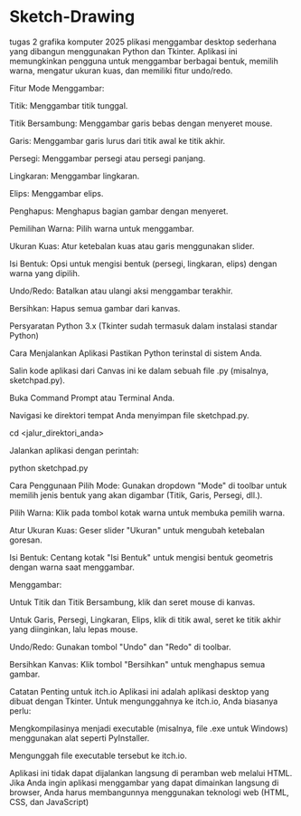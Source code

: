 # Sketch-Drawing
tugas 2 grafika komputer 2025
plikasi menggambar desktop sederhana yang dibangun menggunakan Python dan Tkinter. Aplikasi ini memungkinkan pengguna untuk menggambar berbagai bentuk, memilih warna, mengatur ukuran kuas, dan memiliki fitur undo/redo.

Fitur
Mode Menggambar:

Titik: Menggambar titik tunggal.

Titik Bersambung: Menggambar garis bebas dengan menyeret mouse.

Garis: Menggambar garis lurus dari titik awal ke titik akhir.

Persegi: Menggambar persegi atau persegi panjang.

Lingkaran: Menggambar lingkaran.

Elips: Menggambar elips.

Penghapus: Menghapus bagian gambar dengan menyeret.

Pemilihan Warna: Pilih warna untuk menggambar.

Ukuran Kuas: Atur ketebalan kuas atau garis menggunakan slider.

Isi Bentuk: Opsi untuk mengisi bentuk (persegi, lingkaran, elips) dengan warna yang dipilih.

Undo/Redo: Batalkan atau ulangi aksi menggambar terakhir.

Bersihkan: Hapus semua gambar dari kanvas.

Persyaratan
Python 3.x (Tkinter sudah termasuk dalam instalasi standar Python)

Cara Menjalankan Aplikasi
Pastikan Python terinstal di sistem Anda.

Salin kode aplikasi dari Canvas ini ke dalam sebuah file .py (misalnya, sketchpad.py).

Buka Command Prompt atau Terminal Anda.

Navigasi ke direktori tempat Anda menyimpan file sketchpad.py.

cd <jalur_direktori_anda>


Jalankan aplikasi dengan perintah:

python sketchpad.py


Cara Penggunaan
Pilih Mode: Gunakan dropdown "Mode" di toolbar untuk memilih jenis bentuk yang akan digambar (Titik, Garis, Persegi, dll.).

Pilih Warna: Klik pada tombol kotak warna untuk membuka pemilih warna.

Atur Ukuran Kuas: Geser slider "Ukuran" untuk mengubah ketebalan goresan.

Isi Bentuk: Centang kotak "Isi Bentuk" untuk mengisi bentuk geometris dengan warna saat menggambar.

Menggambar:

Untuk Titik dan Titik Bersambung, klik dan seret mouse di kanvas.

Untuk Garis, Persegi, Lingkaran, Elips, klik di titik awal, seret ke titik akhir yang diinginkan, lalu lepas mouse.

Undo/Redo: Gunakan tombol "Undo" dan "Redo" di toolbar.

Bersihkan Kanvas: Klik tombol "Bersihkan" untuk menghapus semua gambar.

Catatan Penting untuk itch.io
Aplikasi ini adalah aplikasi desktop yang dibuat dengan Tkinter. Untuk mengunggahnya ke itch.io, Anda biasanya perlu:

Mengkompilasinya menjadi executable (misalnya, file .exe untuk Windows) menggunakan alat seperti PyInstaller.

Mengunggah file executable tersebut ke itch.io.

Aplikasi ini tidak dapat dijalankan langsung di peramban web melalui HTML. Jika Anda ingin aplikasi menggambar yang dapat dimainkan langsung di browser, Anda harus membangunnya menggunakan teknologi web (HTML, CSS, dan JavaScript)
